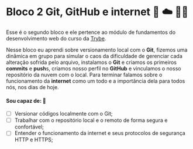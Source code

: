 # Bloco 2 Git, GitHub e internet 🏅 ☁️ 🧑‍💻

Esse é o segundo bloco e ele pertence ao módulo de fundamentos do desenvolvimento web do curso da [Trybe](https://www.betrybe.com/).

Nesse bloco eu aprendi sobre versionamento local com o **Git**, fizemos uma dinâmica em grupo para simular o caos da dificuldade de gerenciar cada alteração sofrida pelo arquivo, instalamos o **Git** e criamos os primeiros **commits** e **push**s, criamos nosso perfil no **GitHub** e vinculamos o nosso repositório da nuvem com o local. Para terminar falamos sobre o funcionamento da **internet** como um todo e a importância dela para todos nós, nos dias de hoje.

#### Sou capaz de: 📝

- [ ] Versionar códigos localmente com o Git;
- [ ] Trabalhar com o repositório local e o remoto de forma segura e confortável;
- [ ] Entender o funcionamento da internet e seus protocolos de segurança HTTP e HTTPS;
